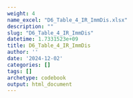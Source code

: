 ```yaml
---
weight: 4
name_excel: "D6_Table_4_IR_ImmDis.xlsx"
description: ""
slug: "D6_Table_4_IR_ImmDis"
datetime: 1.7331523e+09
title: D6_Table_4_IR_ImmDis
author: ''
date: '2024-12-02'
categories: []
tags: []
archetype: codebook
output: html_document
---
```


<div class="tabcontent"></div>
